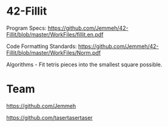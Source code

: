 # 42-Fillit
Program Specs: <https://github.com/Jemmeh/42-Fillit/blob/master/WorkFiles/fillit.en.pdf>

Code Formatting Standards: <https://github.com/Jemmeh/42-Fillit/blob/master/WorkFiles/Norm.pdf>

Algorithms - Fit tetris pieces into the smallest square possible.


# Team
<https://github.com/Jemmeh>

<https://github.com/tasertasertaser>
